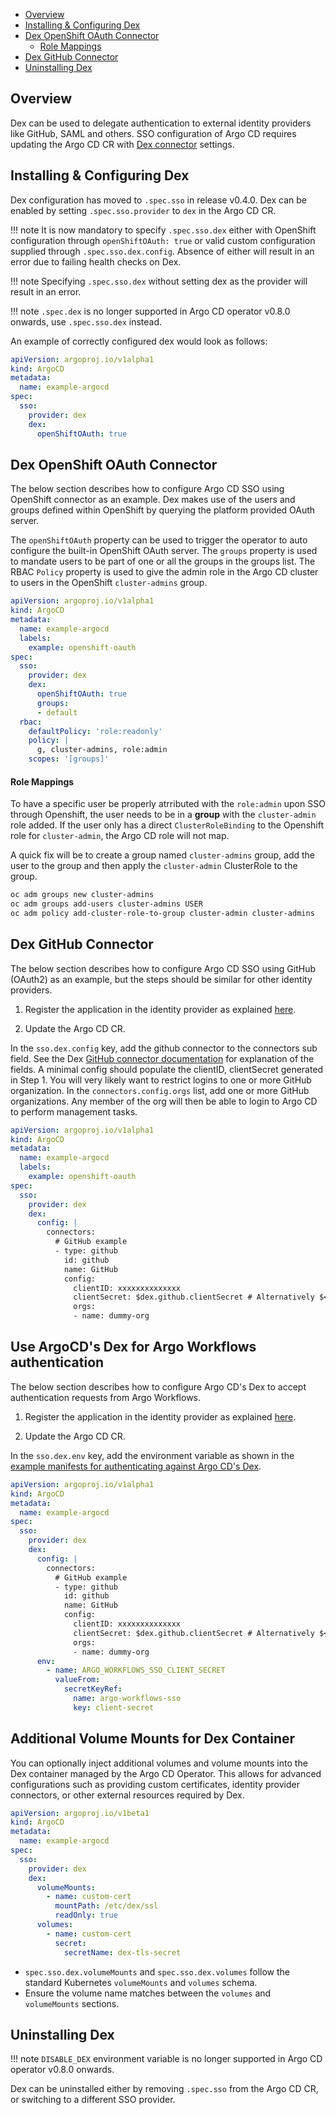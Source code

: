 - [Overview](#overview)
- [Installing & Configuring Dex](#installing--configuring-dex)
- [Dex OpenShift OAuth Connector](#dex-openshift-oauth-connector)
    - [Role Mappings](#role-mappings)
- [Dex GitHub Connector](#dex-github-connector)
- [Uninstalling Dex](#uninstalling-dex)

## Overview

Dex can be used to delegate authentication to external identity providers like GitHub, SAML and others. SSO configuration of Argo CD requires updating the Argo CD CR with [Dex connector](https://dexidp.io/docs/connectors/) settings.

## Installing & Configuring Dex

Dex configuration has moved to `.spec.sso` in release v0.4.0. Dex can be enabled by setting `.spec.sso.provider` to `dex` in the Argo CD CR.

!!! note
    It is now mandatory to specify `.spec.sso.dex` either with OpenShift configuration through `openShiftOAuth: true` or valid custom configuration supplied through `.spec.sso.dex.config`. Absence of either will result in an error due to failing health checks on Dex.

!!! note
    Specifying `.spec.sso.dex` without setting dex as the provider will result in an error.

!!! note
    `.spec.dex` is no longer supported in Argo CD operator v0.8.0 onwards, use `.spec.sso.dex` instead.

An example of correctly configured dex would look as follows:

```yaml
apiVersion: argoproj.io/v1alpha1
kind: ArgoCD
metadata:
  name: example-argocd
spec:
  sso:
    provider: dex
    dex:
      openShiftOAuth: true
```

## Dex OpenShift OAuth Connector

The below section describes how to configure Argo CD SSO using OpenShift connector as an example. Dex makes use of the users and groups defined within OpenShift by querying the platform provided OAuth server.

The `openShiftOAuth` property can be used to trigger the operator to auto configure the built-in OpenShift OAuth server. The `groups` property is used to mandate users to be part of one or all the groups in the groups list. The RBAC `Policy` property is used to give the admin role in the Argo CD cluster to users in the OpenShift `cluster-admins` group.

``` yaml
apiVersion: argoproj.io/v1alpha1
kind: ArgoCD
metadata:
  name: example-argocd
  labels:
    example: openshift-oauth
spec:
  sso:
    provider: dex
    dex:
      openShiftOAuth: true
      groups:
      - default
  rbac:
    defaultPolicy: 'role:readonly'
    policy: |
      g, cluster-admins, role:admin
    scopes: '[groups]'
```

#### Role Mappings

To have a specific user be properly atrributed with the `role:admin` upon SSO through Openshift, the user needs to be in a **group** with the `cluster-admin` role added. If the user only has a direct `ClusterRoleBinding` to the Openshift role for `cluster-admin`, the Argo CD role will not map.

A quick fix will be to create a group named `cluster-admins` group, add the user to the group and then apply the `cluster-admin` ClusterRole to the group.

```txt
oc adm groups new cluster-admins
oc adm groups add-users cluster-admins USER
oc adm policy add-cluster-role-to-group cluster-admin cluster-admins
```

## Dex GitHub Connector

The below section describes how to configure Argo CD SSO using GitHub (OAuth2) as an example, but the steps should be similar for other identity providers.

1. Register the application in the identity provider as explained [here](https://argoproj.github.io/argo-cd/operator-manual/user-management/#1-register-the-application-in-the-identity-provider).

2. Update the Argo CD CR.

In the `sso.dex.config` key, add the github connector to the connectors sub field. See the Dex [GitHub connector documentation](https://github.com/dexidp/website/blob/main/content/docs/connectors/github.md) for explanation of the fields. A minimal config should populate the clientID, clientSecret generated in Step 1.
You will very likely want to restrict logins to one or more GitHub organization. In the
`connectors.config.orgs` list, add one or more GitHub organizations. Any member of the org will then be able to login to Argo CD to perform management tasks.

``` yaml
apiVersion: argoproj.io/v1alpha1
kind: ArgoCD
metadata:
  name: example-argocd
  labels:
    example: openshift-oauth
spec:
  sso:
    provider: dex
    dex:
      config: |
        connectors:
          # GitHub example
          - type: github
            id: github
            name: GitHub
            config:
              clientID: xxxxxxxxxxxxxx
              clientSecret: $dex.github.clientSecret # Alternatively $<some_K8S_secret>:dex.github.clientSecret
              orgs:
              - name: dummy-org
```

## Use ArgoCD's Dex for Argo Workflows authentication

The below section describes how to configure Argo CD's Dex to accept authentication requests from Argo Workflows.

1. Register the application in the identity provider as explained [here](https://argoproj.github.io/argo-cd/operator-manual/user-management/#1-register-the-application-in-the-identity-provider).

2. Update the Argo CD CR.

In the `sso.dex.env` key, add the environment variable as shown in the [example manifests for authenticating against Argo CD's Dex](https://argoproj.github.io/argo-workflows/argo-server-sso-argocd/#example-manifests-for-authenticating-against-argo-cds-dex-kustomize).

``` yaml
apiVersion: argoproj.io/v1alpha1
kind: ArgoCD
metadata:
  name: example-argocd
spec:
  sso:
    provider: dex
    dex:
      config: |
        connectors:
          # GitHub example
          - type: github
            id: github
            name: GitHub
            config:
              clientID: xxxxxxxxxxxxxx
              clientSecret: $dex.github.clientSecret # Alternatively $<some_K8S_secret>:dex.github.clientSecret
              orgs:
              - name: dummy-org
      env:
        - name: ARGO_WORKFLOWS_SSO_CLIENT_SECRET
          valueFrom:
            secretKeyRef:
              name: argo-workflows-sso
              key: client-secret
```

## Additional Volume Mounts for Dex Container

You can optionally inject additional volumes and volume mounts into the Dex container managed by the Argo CD Operator. This allows for advanced configurations such as providing custom certificates, identity provider connectors, or other external resources required by Dex.

```yaml
apiVersion: argoproj.io/v1beta1
kind: ArgoCD
metadata:
  name: example-argocd
spec:
  sso:
    provider: dex
    dex: 
      volumeMounts:
        - name: custom-cert
          mountPath: /etc/dex/ssl
          readOnly: true
      volumes:
        - name: custom-cert
          secret:
            secretName: dex-tls-secret
```

- `spec.sso.dex.volumeMounts` and `spec.sso.dex.volumes` follow the standard Kubernetes `volumeMounts` and `volumes` schema.
- Ensure the volume name matches between the `volumes` and `volumeMounts` sections.

## Uninstalling Dex

!!! note
    `DISABLE_DEX` environment variable is no longer supported in Argo CD operator v0.8.0 onwards.

Dex can be uninstalled either by removing `.spec.sso` from the Argo CD CR, or switching to a different SSO provider.

